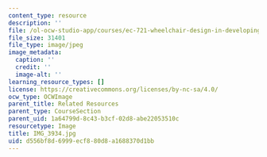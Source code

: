 ```yaml
---
content_type: resource
description: ''
file: /ol-ocw-studio-app/courses/ec-721-wheelchair-design-in-developing-countries-spring-2009/d556bf8d6999ecf880d8a1688370d1bb_IMG_3934.jpg
file_size: 31401
file_type: image/jpeg
image_metadata:
  caption: ''
  credit: ''
  image-alt: ''
learning_resource_types: []
license: https://creativecommons.org/licenses/by-nc-sa/4.0/
ocw_type: OCWImage
parent_title: Related Resources
parent_type: CourseSection
parent_uid: 1a64799d-8c43-b3cf-02d8-abe22053510c
resourcetype: Image
title: IMG_3934.jpg
uid: d556bf8d-6999-ecf8-80d8-a1688370d1bb
---
```

